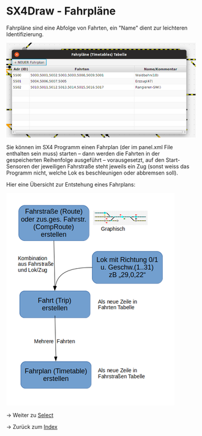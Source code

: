 # SX4Draw - Fahrpläne

Fahrpläne sind eine Abfolge von Fahrten, ein "Name" dient zur leichteren Identifizierung.

![](img22a.png)

Sie können im SX4 Programm einen Fahrplan (der im panel.xml File enthalten sein muss) starten – dann werden die Fahrten in der gespeicherten  Reihenfolge ausgeführt – vorausgesetzt, auf den Start-Sensoren der jeweiligen Fahrstraße steht jeweils ein Zug (sonst weiss das Programm nicht, welche Lok es beschleunigen oder abbremsen soll).

Hier eine Übersicht zur Entstehung eines Fahrplans:

![](img22.png)



-> Weiter zu [Select](12-Select.md)

-> Zurück zum [Index](index.md)
